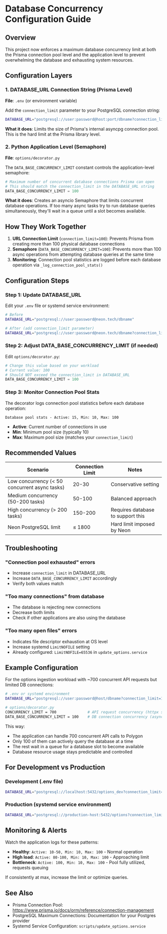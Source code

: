 # Database Concurrency Configuration Guide

## Overview

This project now enforces a maximum database concurrency limit at both the Prisma connection pool level and the application level to prevent overwhelming the database and exhausting system resources.

## Configuration Layers

### 1. DATABASE_URL Connection String (Prisma Level)
**File**: `.env` (or environment variable)

Add the `connection_limit` parameter to your PostgreSQL connection string:

```bash
DATABASE_URL="postgresql://user:password@host:port/dbname?connection_limit=100"
```

**What it does**: Limits the size of Prisma's internal asyncpg connection pool. This is the hard limit at the Prisma library level.

### 2. Python Application Level (Semaphore)
**File**: `options/decorator.py`

The `DATA_BASE_CONCURRENCY_LIMIT` constant controls the application-level semaphore:

```python
# Maximum number of concurrent database connections Prisma can open
# This should match the connection_limit in the DATABASE_URL string
DATA_BASE_CONCURRENCY_LIMIT = 100
```

**What it does**: Creates an asyncio Semaphore that limits concurrent database operations. If too many async tasks try to run database queries simultaneously, they'll wait in a queue until a slot becomes available.

## How They Work Together

1. **URL Connection Limit** (`connection_limit=100`): Prevents Prisma from creating more than 100 physical database connections
2. **Semaphore** (`DATA_BASE_CONCURRENCY_LIMIT=100`): Prevents more than 100 async operations from attempting database queries at the same time
3. **Monitoring**: Connection pool statistics are logged before each database operation via `_log_connection_pool_stats()`

## Configuration Steps

### Step 1: Update DATABASE_URL
Edit your `.env` file or systemd service environment:

```bash
# Before
DATABASE_URL="postgresql://user:password@neon.tech/dbname"

# After (add connection_limit parameter)
DATABASE_URL="postgresql://user:password@neon.tech/dbname?connection_limit=100"
```

### Step 2: Adjust DATA_BASE_CONCURRENCY_LIMIT (if needed)
Edit `options/decorator.py`:

```python
# Change this value based on your workload
# Current value: 100
# Should NOT exceed the connection_limit in DATABASE_URL
DATA_BASE_CONCURRENCY_LIMIT = 100
```

### Step 3: Monitor Connection Pool Stats
The decorator logs connection pool statistics before each database operation:

```
Database pool stats - Active: 15, Min: 10, Max: 100
```

- **Active**: Current number of connections in use
- **Min**: Minimum pool size (typically 10)
- **Max**: Maximum pool size (matches your `connection_limit`)

## Recommended Values

| Scenario | Connection Limit | Notes |
|----------|------------------|-------|
| Low concurrency (< 50 concurrent async tasks) | 20-30 | Conservative setting |
| Medium concurrency (50-200 tasks) | 50-100 | Balanced approach |
| High concurrency (> 200 tasks) | 150-200 | Requires database to support this |
| Neon PostgreSQL limit | ≤ 1800 | Hard limit imposed by Neon |

## Troubleshooting

### "Connection pool exhausted" errors
- Increase `connection_limit` in DATABASE_URL
- Increase `DATA_BASE_CONCURRENCY_LIMIT` accordingly
- Verify both values match

### "Too many connections" from database
- The database is rejecting new connections
- Decrease both limits
- Check if other applications are also using the database

### "Too many open files" errors
- Indicates file descriptor exhaustion at OS level
- Increase systemd `LimitNOFILE` setting
- Already configured: `LimitNOFILE=65536` in `update_options.service`

## Example Configuration

For the options ingestion workload with ~700 concurrent API requests but limited DB connections:

```bash
# .env or systemd environment
DATABASE_URL="postgresql://user:password@host/dbname?connection_limit=100"

# options/decorator.py
CONCURRENCY_LIMIT = 700              # API request concurrency (httpx semaphore)
DATA_BASE_CONCURRENCY_LIMIT = 100    # DB connection concurrency (asyncio semaphore)
```

This way:
- The application can handle 700 concurrent API calls to Polygon
- Only 100 of them can actively query the database at a time
- The rest wait in a queue for a database slot to become available
- Database resource usage stays predictable and controlled

## For Development vs Production

### Development (.env file)
```bash
DATABASE_URL="postgresql://localhost:5432/options_dev?connection_limit=50"
```

### Production (systemd service environment)
```bash
DATABASE_URL="postgresql://production-host:5432/options?connection_limit=100"
```

## Monitoring & Alerts

Watch the application logs for these patterns:

- **Healthy**: `Active: 10-50, Min: 10, Max: 100` - Normal operation
- **High load**: `Active: 80-100, Min: 10, Max: 100` - Approaching limit
- **Bottleneck**: `Active: 100, Min: 10, Max: 100` - Pool fully utilized, requests queuing

If consistently at max, increase the limit or optimize queries.

## See Also

- Prisma Connection Pool: https://www.prisma.io/docs/orm/reference/connection-management
- PostgreSQL Maximum Connections: Documentation for your Postgres provider
- Systemd Service Configuration: `scripts/update_options.service`
